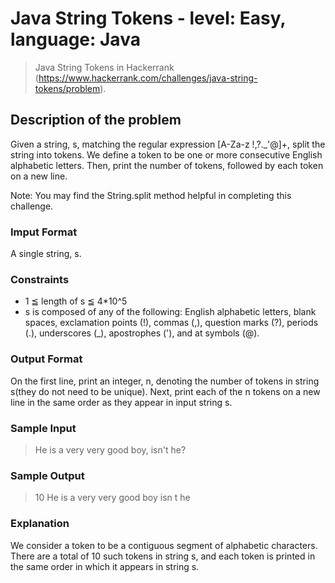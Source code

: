# Java String Tokens - level: Easy, language: Java
> Java String Tokens in Hackerrank (https://www.hackerrank.com/challenges/java-string-tokens/problem).


## Description of the problem
Given a string, s, matching the regular expression [A-Za-z !,?._'@]+, split the string into tokens.
We define a token to be one or more consecutive English alphabetic letters.
Then, print the number of tokens, followed by each token on a new line.

Note: You may find the String.split method helpful in completing this challenge.

### Imput Format
A single string, s.

### Constraints
* 1 ≦ length of s ≦ 4*10^5
* s is composed of any of the following: English alphabetic letters, blank spaces, exclamation points (!), commas (,), question marks (?), periods (.), underscores (_), apostrophes ('), and at symbols (@).

### Output Format
On the first line, print an integer, n, denoting the number of tokens in string  s(they do not need to be unique).
Next, print each of the n tokens on a new line in the same order as they appear in input string s.

### Sample Input
> He is a very very good boy, isn't he?

### Sample Output
> 10
> He
> is
> a
> very
> very
> good
> boy
> isn
> t
> he

### Explanation
We consider a token to be a contiguous segment of alphabetic characters.
There are a total of 10 such tokens in string s, and each token is printed in the same order in which it appears in string s.